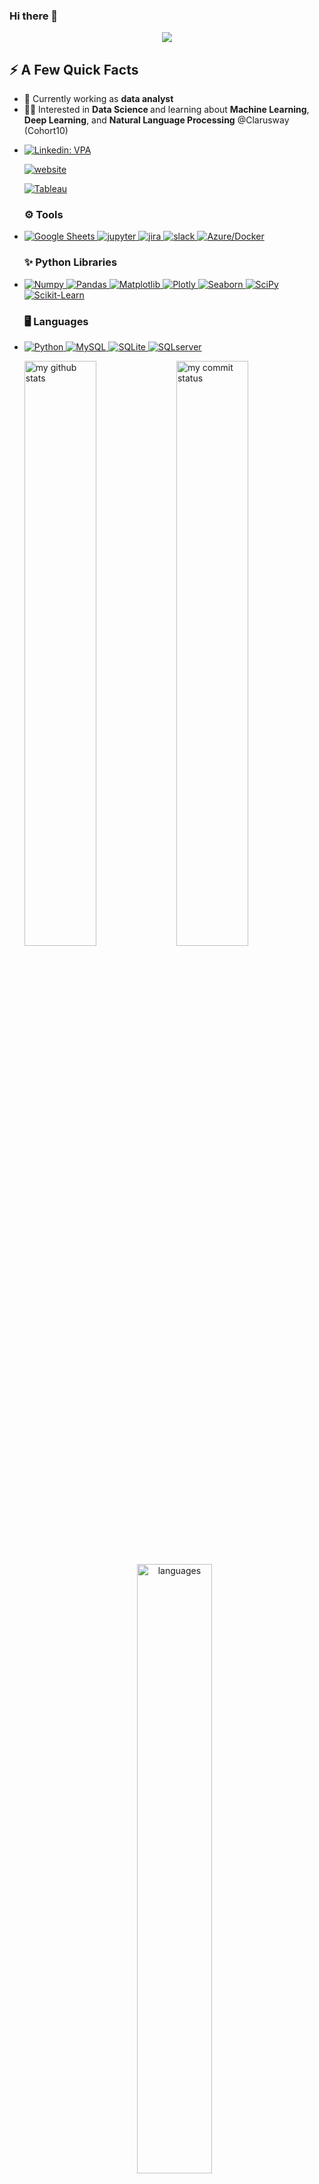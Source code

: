 ### Hi there 👋

<!--
**teffakin/teffakin** is a ✨ _special_ ✨ repository because its `README.md` (this file) appears on your GitHub profile.

Here are some ideas to get you started:

- 🔭 I’m currently working on ...
- 🌱 I’m currently learning ...
- 👯 I’m looking to collaborate on ...
- 🤔 I’m looking for help with ...
- 💬 Ask me about ...
- 📫 How to reach me: ...
- 😄 Pronouns: ...
- ⚡ Fun fact: ...
-->

<p align="center">
  <img src="https://capsule-render.vercel.app/api?text=Hello World! 🤖 &animation=fadeIn&type=waving&color=gradient&height=100"/>
</p>

<h2>⚡️ A Few Quick Facts </h2>
<ul>
<li>🔭 Currently working as <strong>data analyst </strong> </li>
<li>👩‍🎓 Interested in <strong>Data Science </strong> and learning about <strong>Machine Learning</strong>, <strong>Deep Learning</strong>, and  <strong>Natural Language Processing</strong> @Clarusway (Cohort10)  </li>
<li> 

[![Linkedin: VPA](https://img.shields.io/badge/linkedin-%230077B5.svg?&style=for-the-badge&logo=linkedin&logoColor=white)](https://www.linkedin.com/in/tevfikakin)
<!--[![website](https://img.shields.io/badge/stackoverflow-c8d6e5.svg?&style=for-the-badge&logo=stackoverflow&logoColor=orange)](https://stackoverflow.com/users/19420405/coral)-->
[![website](https://img.shields.io/badge/%20-medium-black?&style=for-the-badge&logoColor=white)](https://medium.com/@teffakin)
<!--[<img alt="HackerRank" src="https://img.shields.io/badge/-Hackerrank-2EC866?style=for-the-badge&logo=HackerRank&logoColor=white"/>](https://www.hackerrank.com/teffakin)-->
[<img alt="Tableau" src="https://img.shields.io/badge/-Tableau-1e376b?style=for-the-badge&logo=tableau&logoColor=white"/>](https://public.tableau.com/app/profile/etakin)

  

### ⚙ Tools

<li><a href="#" target="_blank"> <img src="https://img.shields.io/badge/-GoogleSheets-46a13f?style=for-the-badge&logo=GoogleSheets&logoColor=1c3c5f" alt="Google Sheets" /> </a>
<a href="#" target="_blank"> <img src="https://img.shields.io/badge/-jupyter-d37e02?style=for-the-badge&logo=jupyter&logoColor=white" alt="jupyter" /> </a>
<a href="#" target="_blank"> <img src="https://img.shields.io/badge/-jira-168bff?style=for-the-badge&logo=jira&logoColor=white" alt="jira"  /> </a>
<a href="#" target="_blank"> <img src="https://img.shields.io/badge/-slack-580847?style=for-the-badge&logo=slack&logoColor=white" alt="slack" /> </a>
  <a href="#" target="_blank"> <img src="https://img.shields.io/badge/-AzureDocker-66e4ff?style=for-the-badge&logo=AzureDocker&logoColor=white" alt="Azure/Docker" /> </a>
  <br>

  
### ✨ Python Libraries

<li><a href="https://github.com/teffakin/DataAnalysing_Python/tree/main/Numpy%20Exercises" target="_blank"> <img src="https://img.shields.io/badge/-Numpy-informational?style=for-the-badge&logo=numpy&logoColor=white" alt="Numpy" /> </a>
<a href="https://github.com/teffakin/DataAnalysing_Python" target="_blank"> <img src="https://img.shields.io/badge/-Pandas-2c1957?style=for-the-badge&logo=pandas&logoColor=white" alt="Pandas" /> </a>
<a href="https://github.com/teffakin/DataVisualisation_Python" target="_blank"> <img src="https://img.shields.io/badge/-Matplotlib-3286ae?style=for-the-badge&logo=matplotlib&logoColor=white" alt="Matplotlib" /> </a>
<a href="#" target="_blank"> <img src="https://img.shields.io/badge/-plotly-1c3c5f?style=for-the-badge&logo=plotly&logoColor=white" alt="Plotly" /> </a>
<a href="https://github.com/teffakin/DataVisualisation_Python" target="_blank"> <img src="https://img.shields.io/badge/-seaborn-324b81?style=for-the-badge&logo=seaborn&logoColor=white" alt="Seaborn" /> </a>
<a href="#" target="_blank"> <img src="https://img.shields.io/badge/-scipy-6b95f5?style=for-the-badge&logo=scipy&logoColor=1c3c5f" alt="SciPy" /> </a>
<a href="#" target="_blank"> <img src="https://img.shields.io/badge/-scikitlearn-fcab5a?style=for-the-badge&logo=scikitlearn&logoColor=1c3c5f" alt="Scikit-Learn" /> </a>

### 🖥️ Languages

<li><a href="#" target="_blank"> <img src="https://img.shields.io/badge/-python-1c3c5f?style=for-the-badge&logo=python&logoColor=white" alt="Python"/> </a>
<a href="#" target="_blank"> <img src="https://img.shields.io/badge/-MySQL-2e8e99?style=for-the-badge&logo=MySQL&logoColor=white" alt="MySQL"/> </a>
<a href="#" target="_blank"> <img src="https://img.shields.io/badge/-SQLite-71a9d5?style=for-the-badge&logo=SQLite&logoColor=white" alt="SQLite" /> </a>
<a href="#" target="_blank"> <img src="https://img.shields.io/badge/-SQLserver-648096?style=for-the-badge&logo=SQLserver&logoColor=white"  alt="SQLserver"/> </a>
  

<p align="left">
<img src="https://github-readme-stats.vercel.app/api?username=teffakin&theme=chartreuse-dark" alt="my github stats " width="49%"/>&nbsp;
<img src="https://github-readme-streak-stats.herokuapp.com/?user=teffakin&theme=chartreuse-dark" alt="my commit status " width="49%" /> </p>
<p align="center"> <img src="https://github-readme-stats.vercel.app/api/top-langs/?username=teffakin&theme=chartreuse-dark&layout=compact" alt="languages" width="50%" > </p>
  
[![Tanishka's github activity graph](https://activity-graph.herokuapp.com/graph?username=teffakin&theme=github&count_private=true&area=true&hide_border=true)](https://activity-graph.herokuapp.com/graph?username=bzynpb&theme=github&count_private=true)

  
<img align="left" src="https://visitor-badge.laobi.icu/badge?page_id=teffakin.teffakin" />


  ![Snake animation](https://github.com/teffakin/teffakin/blob/output/github-contribution-grid-snake.svg)

<!--
**teffakin/teffakin** is a ✨ _special_ ✨ repository because its `README.md` (this file) appears on your GitHub profile.
